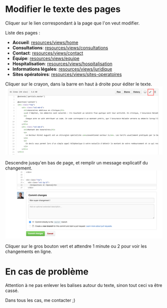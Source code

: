 # Modifier le texte des pages
Cliquer sur le lien correspondant à la page que l'on veut modifier.

Liste des pages :
- **Accueil**: [resources/views/home](resources/views/home.blade.php)
- **Consultations**: [resources/views/consultations](resources/views/consultations.blade.php)
- **Contact**: [resources/views/contact](resources/views/contact.blade.php)
- **Équipe**: [resources/views/equipe](resources/views/equipe.blade.php)
- **Hospitalisation**: [resources/views/hospitalisation](resources/views/hospitalisation.blade.php)
- **Informations légales**: [resources/views/juridique](resources/views/juridique.blade.php)
- **Sites opératoires**: [resources/views/sites-operatoires](resources/views/sites-operatoires.blade.php)

Cliquer sur le crayon, dans la barre en haut à droite pour éditer le texte.
![Alt text](edit.png)

Descendre jusqu'en bas de page, et remplir un message explicatif du changement.
![Alt text](commit.png)

Cliquer sur le gros bouton vert et attendre 1 minute ou 2 pour voir les changements en ligne.

# En cas de problème
Attention à ne pas enlever les balises autour du texte, sinon tout ceci va être cassé.

Dans tous les cas, me contacter ;)
